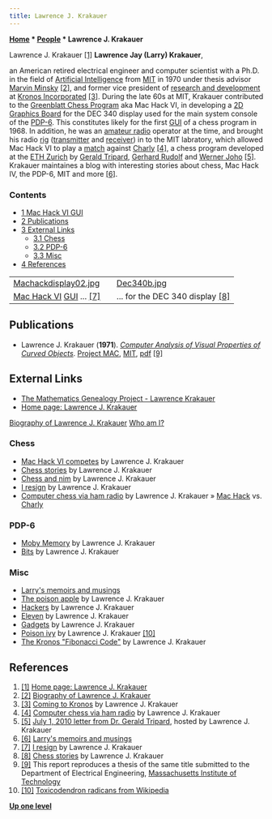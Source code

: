 ```yaml
---
title: Lawrence J. Krakauer
---
```

**[Home](Home "Home") \* [People](People "People") \* Lawrence J. Krakauer**



 [](http://ljkrakauer.com/) Lawrence J. Krakauer <a id="cite-note-1" href="#cite-ref-1">[1]</a> 
**Lawrence Jay (Larry) Krakauer**,  

an American retired electrical engineer and computer scientist with a Ph.D. in the field of [Artificial Intelligence](Artificial_Intelligence "Artificial Intelligence") from [MIT](Massachusetts_Institute_of_Technology "Massachusetts Institute of Technology") in 1970 under thesis advisor [Marvin Minsky](Marvin_Minsky "Marvin Minsky") <a id="cite-note-2" href="#cite-ref-2">[2]</a>, 
and former vice president of [research and development](https://en.wikipedia.org/wiki/Research_and_development) at [Kronos Incorporated](https://en.wikipedia.org/wiki/Kronos_Incorporated) <a id="cite-note-3" href="#cite-ref-3">[3]</a>. 
During the late 60s at MIT, Krakauer contributed to the [Greenblatt Chess Program](Mac_Hack "Mac Hack") aka Mac Hack VI, in developing a [2D Graphics Board](2D_Graphics_Board "2D Graphics Board") for the DEC 340 display used for the main system console of the [PDP-6](PDP-6 "PDP-6"). 
This constitutes likely for the first [GUI](GUI "GUI") of a chess program in 1968. In addition, he was an [amateur radio](https://en.wikipedia.org/wiki/Amateur_radio) operator at the time, and brought his radio [rig](https://en.wikipedia.org/wiki/Rig) ([transmitter](https://en.wikipedia.org/wiki/Transmitter) and [receiver](https://en.wikipedia.org/wiki/Receiver_%28radio%29)) in to the MIT labratory, which allowed Mac Hack VI to play a [match](Charly#ETHMIT "Charly") against [Charly](Charly "Charly") <a id="cite-note-4" href="#cite-ref-4">[4]</a>, a chess program developed at the [ETH Zurich](ETH_Zurich "ETH Zurich") by [Gerald Tripard](Gerald_Tripard "Gerald Tripard"), [Gerhard Rudolf](index.php?title=Gerhard_Rudolf&action=edit&redlink=1 "Gerhard Rudolf (page does not exist)") and [Werner Joho](Werner_Joho "Werner Joho") <a id="cite-note-5" href="#cite-ref-5">[5]</a>. 
Krakauer maintaines a blog with interesting stories about chess, Mac Hack IV, the PDP-6, MIT and more <a id="cite-note-6" href="#cite-ref-6">[6]</a>. 




### Contents


* [1 Mac Hack VI GUI](#mac-hack-vi-gui)
* [2 Publications](#publications)
* [3 External Links](#external-links)
	+ [3.1 Chess](#chess)
	+ [3.2 PDP-6](#pdp-6)
	+ [3.3 Misc](#misc)
* [4 References](#references)








|  |  |  |
| --- | --- | --- |
| [Machackdisplay02.jpg](http://ljkrakauer.com/LJK/60s/resign.htm) |  | [Dec340b.jpg](http://ljkrakauer.com/LJK/60s/chess1.htm) |
| [Mac Hack VI](Mac_Hack "Mac Hack") [GUI](GUI "GUI") ... <a id="cite-note-7" href="#cite-ref-7">[7]</a> |  |  ... for the DEC 340 display <a id="cite-note-8" href="#cite-ref-8">[8]</a> |


## Publications


* Lawrence J. Krakauer (**1971**). *[Computer Analysis of Visual Properties of Curved Objects](http://dspace.mit.edu/handle/1721.1/7094)*. [Project MAC](https://en.wikipedia.org/wiki/MIT_Computer_Science_and_Artificial_Intelligence_Laboratory#Project_MAC), [MIT](Massachusetts_Institute_of_Technology "Massachusetts Institute of Technology"), [pdf](http://publications.csail.mit.edu/lcs/pubs/pdf/MIT-LCS-TR-082.pdf) <a id="cite-note-9" href="#cite-ref-9">[9]</a>


## External Links


* [The Mathematics Genealogy Project - Lawrence Krakauer](https://www.genealogy.math.ndsu.nodak.edu/id.php?id=61068)
* [Home page: Lawrence J. Krakauer](http://ljkrakauer.com/)


 [Biography of Lawrence J. Krakauer](http://ljkrakauer.com/LJK.html)
 [Who am I?](http://ljkrakauer.com/LJK/whoami.htm)
### Chess


* [Mac Hack VI competes](http://ljkrakauer.com/LJK/60s/machack.htm) by Lawrence J. Krakauer
* [Chess stories](http://ljkrakauer.com/LJK/60s/chess1.htm) by Lawrence J. Krakauer
* [Chess and nim](http://ljkrakauer.com/LJK/60s/chess2.htm) by Lawrence J. Krakauer
* [I resign](http://ljkrakauer.com/LJK/60s/resign.htm) by Lawrence J. Krakauer
* [Computer chess via ham radio](http://ljkrakauer.com/LJK/60s/hamchess.htm) by Lawrence J. Krakauer » [Mac Hack](Mac_Hack "Mac Hack") vs. [Charly](Charly "Charly")


### PDP-6


* [Moby Memory](http://ljkrakauer.com/LJK/60s/moby.htm) by Lawrence J. Krakauer
* [Bits](http://ljkrakauer.com/LJK/essays/bits.htm) by Lawrence J. Krakauer


### Misc


* [Larry's memoirs and musings](http://ljkrakauer.com/LJK/index.htm)
* [The poison apple](http://ljkrakauer.com/LJK/40s50s/apple.htm) by Lawrence J. Krakauer
* [Hackers](http://ljkrakauer.com/LJK/60s/hackers.htm) by Lawrence J. Krakauer
* [Eleven](http://ljkrakauer.com/LJK/80s90s/eleven.htm) by Lawrence J. Krakauer
* [Gadgets](http://ljkrakauer.com/LJK/00s/gadgets.htm) by Lawrence J. Krakauer
* [Poison ivy](http://ljkrakauer.com/LJK/essays/poisonivy.htm) by Lawrence J. Krakauer <a id="cite-note-10" href="#cite-ref-10">[10]</a>
* [The Kronos "Fibonacci Code"](http://ljkrakauer.com/fibonacci.htm) by Lawrence J. Krakauer


## References


1. <a id="cite-ref-1" href="#cite-note-1">[1]</a> [Home page: Lawrence J. Krakauer](http://ljkrakauer.com/)
2. <a id="cite-ref-2" href="#cite-note-2">[2]</a> [Biography of Lawrence J. Krakauer](http://ljkrakauer.com/LJK.html)
3. <a id="cite-ref-3" href="#cite-note-3">[3]</a> [Coming to Kronos](http://ljkrakauer.com/LJK/80s90s/tokronos.htm) by Lawrence J. Krakauer
4. <a id="cite-ref-4" href="#cite-note-4">[4]</a> [Computer chess via ham radio](http://ljkrakauer.com/LJK/60s/hamchess.htm) by Lawrence J. Krakauer
5. <a id="cite-ref-5" href="#cite-note-5">[5]</a> [July 1, 2010 letter from Dr. Gerald Tripard](http://ljkrakauer.com/LJK/60s/tripardltr.htm), hosted by Lawrence J. Krakauer
6. <a id="cite-ref-6" href="#cite-note-6">[6]</a> [Larry's memoirs and musings](http://ljkrakauer.com/LJK/index.htm)
7. <a id="cite-ref-7" href="#cite-note-7">[7]</a> [I resign](http://ljkrakauer.com/LJK/60s/resign.htm) by Lawrence J. Krakauer
8. <a id="cite-ref-8" href="#cite-note-8">[8]</a> [Chess stories](http://ljkrakauer.com/LJK/60s/chess1.htm) by Lawrence J. Krakauer
9. <a id="cite-ref-9" href="#cite-note-9">[9]</a> This report reproduces a thesis of the same title submitted to the Department of Electrical Engineering, [Massachusetts Institute of Technology](Massachusetts_Institute_of_Technology "Massachusetts Institute of Technology")
10. <a id="cite-ref-10" href="#cite-note-10">[10]</a> [Toxicodendron radicans from Wikipedia](https://en.wikipedia.org/wiki/Toxicodendron_radicans)

**[Up one level](People "People")**







 

